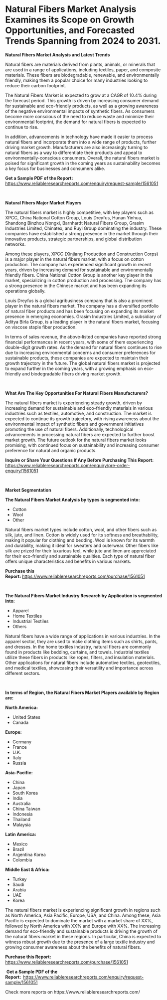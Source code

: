 <p><h1>Natural Fibers Market Analysis Examines its Scope on Growth Opportunities, and Forecasted Trends Spanning from 2024 to 2031.</h1></p><p><strong>Natural Fibers Market Analysis and Latest Trends</strong></p>
<p><p>Natural fibers are materials derived from plants, animals, or minerals that are used in a range of applications, including textiles, paper, and composite materials. These fibers are biodegradable, renewable, and environmentally friendly, making them a popular choice for many industries looking to reduce their carbon footprint.</p><p>The Natural Fibers Market is expected to grow at a CAGR of 10.4% during the forecast period. This growth is driven by increasing consumer demand for sustainable and eco-friendly products, as well as a growing awareness of the negative environmental impacts of synthetic fibers. As consumers become more conscious of the need to reduce waste and minimize their environmental footprint, the demand for natural fibers is expected to continue to rise.</p><p>In addition, advancements in technology have made it easier to process natural fibers and incorporate them into a wide range of products, further driving market growth. Manufacturers are also increasingly turning to natural fibers as a way to differentiate their products and appeal to environmentally-conscious consumers. Overall, the natural fibers market is poised for significant growth in the coming years as sustainability becomes a key focus for businesses and consumers alike.</p></p>
<p><strong>Get a Sample PDF of the Report:&nbsp;</strong> <a href="https://www.reliableresearchreports.com/enquiry/request-sample/1561051">https://www.reliableresearchreports.com/enquiry/request-sample/1561051</a></p>
<p>&nbsp;</p>
<p><strong>Natural Fibers Major Market Players</strong></p>
<p><p>The natural fibers market is highly competitive, with key players such as XPCC, China National Cotton Group, Louis Dreyfus, Hunan Yinhua, Shandong Binzhou Nongxi, Barnhardt Natural Fibers Group, Grasim Industries Limited, Chinatex, and Ruyi Group dominating the industry. These companies have established a strong presence in the market through their innovative products, strategic partnerships, and global distribution networks.</p><p>Among these players, XPCC (Xinjiang Production and Construction Corps) is a major player in the natural fibers market, with a focus on cotton production. The company has experienced significant growth in recent years, driven by increasing demand for sustainable and environmentally friendly fibers. China National Cotton Group is another key player in the market, specializing in cotton production and processing. The company has a strong presence in the Chinese market and has been expanding its operations globally.</p><p>Louis Dreyfus is a global agribusiness company that is also a prominent player in the natural fibers market. The company has a diversified portfolio of natural fiber products and has been focusing on expanding its market presence in emerging economies. Grasim Industries Limited, a subsidiary of Aditya Birla Group, is a leading player in the natural fibers market, focusing on viscose staple fiber production.</p><p>In terms of sales revenue, the above-listed companies have reported strong financial performances in recent years, with some of them experiencing double-digit growth rates. As the demand for natural fibers continues to rise due to increasing environmental concerns and consumer preferences for sustainable products, these companies are expected to maintain their growth trajectory in the future. The global natural fibers market is projected to expand further in the coming years, with a growing emphasis on eco-friendly and biodegradable fibers driving market growth.</p></p>
<p>&nbsp;</p>
<p><strong>What Are The Key Opportunities For Natural Fibers Manufacturers?</strong></p>
<p><p>The natural fibers market is experiencing steady growth, driven by increasing demand for sustainable and eco-friendly materials in various industries such as textiles, automotive, and construction. The market is expected to continue its growth trajectory, with rising awareness about the environmental impact of synthetic fibers and government initiatives promoting the use of natural fibers. Additionally, technological advancements in processing natural fibers are expected to further boost market growth. The future outlook for the natural fibers market looks promising, with continued focus on sustainability and increasing consumer preference for natural and organic products.</p></p>
<p><strong>Inquire or Share Your Questions If Any Before Purchasing This Report:</strong> <a href="https://www.reliableresearchreports.com/enquiry/pre-order-enquiry/1561051">https://www.reliableresearchreports.com/enquiry/pre-order-enquiry/1561051</a></p>
<p>&nbsp;</p>
<p><strong>Market Segmentation</strong></p>
<p><strong>The Natural Fibers Market Analysis by types is segmented into:</strong></p>
<p><ul><li>Cotton</li><li>Wool</li><li>Other</li></ul></p>
<p><p>Natural fibers market types include cotton, wool, and other fibers such as silk, jute, and linen. Cotton is widely used for its softness and breathability, making it popular for clothing and bedding. Wool is known for its warmth and durability, making it ideal for sweaters and outerwear. Other fibers like silk are prized for their luxurious feel, while jute and linen are appreciated for their eco-friendly and sustainable qualities. Each type of natural fiber offers unique characteristics and benefits in various markets.</p></p>
<p><strong>Purchase this Report:&nbsp;</strong><a href="https://www.reliableresearchreports.com/purchase/1561051">https://www.reliableresearchreports.com/purchase/1561051</a></p>
<p>&nbsp;</p>
<p><strong>The Natural Fibers Market Industry Research by Application is segmented into:</strong></p>
<p><ul><li>Apparel</li><li>Home Textiles</li><li>Industrial Textiles</li><li>Others</li></ul></p>
<p><p>Natural fibers have a wide range of applications in various industries. In the apparel sector, they are used to make clothing items such as shirts, pants, and dresses. In the home textiles industry, natural fibers are commonly found in products like bedding, curtains, and towels. Industrial textiles utilize these fibers in products like ropes, filters, and insulation materials. Other applications for natural fibers include automotive textiles, geotextiles, and medical textiles, showcasing their versatility and importance across different sectors.</p></p>
<p>&nbsp;</p>
<p><strong>In terms of Region, the Natural Fibers Market Players available by Region are:</strong></p>
<p>
    <p> <strong> North America: </strong>
        <ul>
            <li>United States</li>
            <li>Canada</li>
        </ul>
        </p> 
    <p> <strong> Europe: </strong>
        <ul>
            <li>Germany</li>
            <li>France</li>
            <li>U.K.</li>
            <li>Italy</li>
            <li>Russia</li>
        </ul>
        </p> 
    <p> <strong> Asia-Pacific: </strong>
        <ul>
            <li>China</li>
            <li>Japan</li>
            <li>South Korea</li>
            <li>India</li>
            <li>Australia</li>
            <li>China Taiwan</li>
            <li>Indonesia</li>
            <li>Thailand</li>
            <li>Malaysia</li>
        </ul>
        </p> 
    <p> <strong> Latin America: </strong>
        <ul>
            <li>Mexico</li>
            <li>Brazil</li>
            <li>Argentina Korea</li>
            <li>Colombia</li>
        </ul>
        </p> 
    <p> <strong> Middle East & Africa: </strong>
        <ul>
            <li>Turkey</li>
            <li>Saudi</li>
            <li>Arabia</li>
            <li>UAE</li>
            <li>Korea</li>
        </ul>
    </p>
    </p>
<p><p>The natural fibers market is experiencing significant growth in regions such as North America, Asia Pacific, Europe, USA, and China. Among these, Asia Pacific is expected to dominate the market with a market share of XX%, followed by North America with XX% and Europe with XX%. The increasing demand for eco-friendly and sustainable products is driving the growth of the natural fibers market in these regions. In particular, China is expected to witness robust growth due to the presence of a large textile industry and growing consumer awareness about the benefits of natural fibers.</p></p>
<p><strong>Purchase this Report: </strong><a href="https://www.reliableresearchreports.com/purchase/1561051">https://www.reliableresearchreports.com/purchase/1561051</a></p>
<p>&nbsp;<strong>Get a Sample PDF of the Report:&nbsp;&nbsp;</strong><a href="https://www.reliableresearchreports.com/enquiry/request-sample/1561051">https://www.reliableresearchreports.com/enquiry/request-sample/1561051</a></p>
<p><strong></strong></p>
<p>Check more reports on https://www.reliableresearchreports.com/</p>